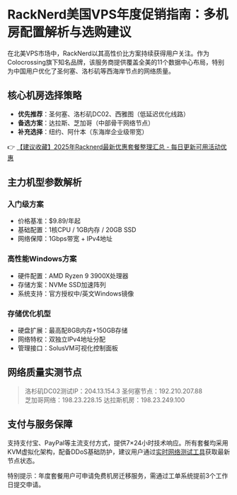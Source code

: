 # RackNerd美国VPS年度促销指南：多机房配置解析与选购建议

在北美VPS市场中，RackNerd以其高性价比方案持续获得用户关注。作为Colocrossing旗下知名品牌，该服务商提供覆盖全美的11个数据中心布局，特别为中国用户优化了圣何塞、洛杉矶等西海岸节点的网络质量。

## 核心机房选择策略
- **优先推荐**：圣何塞、洛杉矶DC02、西雅图（低延迟优化线路）
- **备选方案**：达拉斯、芝加哥（中部骨干网络节点）
- **补充选择**：纽约、阿什本（东海岸企业级带宽）

👉 [【建议收藏】2025年Racknerd最新优惠套餐整理汇总 - 每日更新可用活动优惠](https://bit.ly/Rack_Nerd)

## 主力机型参数解析
### 入门级方案
- 价格基准：$9.89/年起
- 基础配置：1核CPU / 1GB内存 / 20GB SSD
- 网络保障：1Gbps带宽 + IPv4地址

### 高性能Windows方案
- 硬件配置：AMD Ryzen 9 3900X处理器
- 存储方案：NVMe SSD加速阵列
- 系统支持：官方授权中/英文Windows镜像

### 存储优化机型
- 硬盘扩展：最高配8GB内存+150GB存储
- 网络特权：双独立IPv4地址分配
- 管理接口：SolusVM可视化控制面板

## 网络质量实测节点

> 洛杉矶DC02测试IP：204.13.154.3
> 圣何塞节点：192.210.207.88  
> 芝加哥网络：198.23.228.15
> 达拉斯机房：198.23.249.100

## 支付与服务保障
支持支付宝、PayPal等主流支付方式，提供7×24小时技术响应。所有套餐均采用KVM虚拟化架构，配备DDoS基础防护，建议用户通过[实时网络测试工具](https://bit.ly/Rack_Nerd)获取最新节点状态。

特别提示：年度套餐用户可申请免费机房迁移服务，需通过工单系统提前3个工作日提交申请。